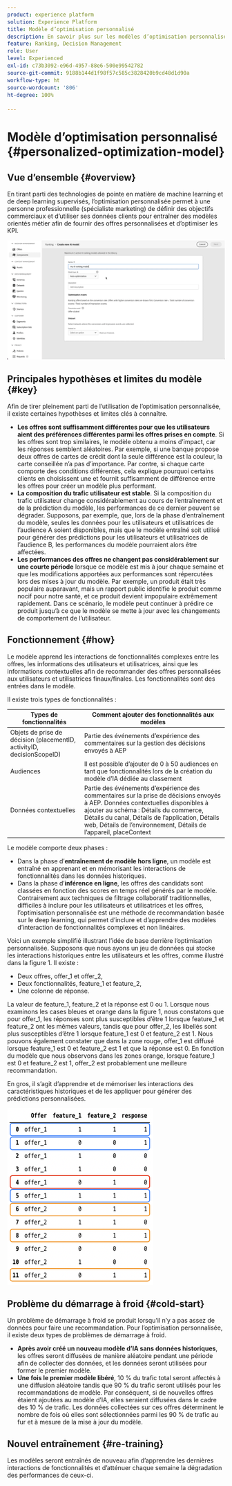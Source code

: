 ```yaml
---
product: experience platform
solution: Experience Platform
title: Modèle d’optimisation personnalisé
description: En savoir plus sur les modèles d’optimisation personnalisée
feature: Ranking, Decision Management
role: User
level: Experienced
exl-id: c73b3092-e96d-4957-88e6-500e99542782
source-git-commit: 9188b144d1f98f57c585c3828420b9cd48d1d90a
workflow-type: ht
source-wordcount: '806'
ht-degree: 100%

---
```


# Modèle d’optimisation personnalisé {#personalized-optimization-model}

## Vue d’ensemble {#overview}

En tirant parti des technologies de pointe en matière de machine learning et de deep learning supervisés, l’optimisation personnalisée permet à une personne professionnelle (spécialiste marketing) de définir des objectifs commerciaux et d’utiliser ses données clients pour entraîner des modèles orientés métier afin de fournir des offres personnalisées et d’optimiser les KPI.

![](../../rn/assets/do-not-localize/ai-ranking.gif)

## Principales hypothèses et limites du modèle {#key}

Afin de tirer pleinement parti de l’utilisation de l’optimisation personnalisée, il existe certaines hypothèses et limites clés à connaître.

* **Les offres sont suffisamment différentes pour que les utilisateurs aient des préférences différentes parmi les offres prises en compte**. Si les offres sont trop similaires, le modèle obtenu a moins d’impact, car les réponses semblent aléatoires.
Par exemple, si une banque propose deux offres de cartes de crédit dont la seule différence est la couleur, la carte conseillée n’a pas d’importance. Par contre, si chaque carte comporte des conditions différentes, cela explique pourquoi certains clients en choisissent une et fournit suffisamment de différence entre les offres pour créer un modèle plus performant.
* **La composition du trafic utilisateur est stable**. Si la composition du trafic utilisateur change considérablement au cours de l’entraînement et de la prédiction du modèle, les performances de ce dernier peuvent se dégrader. Supposons, par exemple, que, lors de la phase d’entraînement du modèle, seules les données pour les utilisateurs et utilisatrices de l’audience A soient disponibles, mais que le modèle entraîné soit utilisé pour générer des prédictions pour les utilisateurs et utilisatrices de l’audience B, les performances du modèle pourraient alors être affectées.
* **Les performances des offres ne changent pas considérablement sur une courte période** lorsque ce modèle est mis à jour chaque semaine et que les modifications apportées aux performances sont répercutées lors des mises à jour du modèle. Par exemple, un produit était très populaire auparavant, mais un rapport public identifie le produit comme nocif pour notre santé, et ce produit devient impopulaire extrêmement rapidement. Dans ce scénario, le modèle peut continuer à prédire ce produit jusqu’à ce que le modèle se mette à jour avec les changements de comportement de l’utilisateur.

## Fonctionnement {#how}

Le modèle apprend les interactions de fonctionnalités complexes entre les offres, les informations des utilisateurs et utilisatrices, ainsi que les informations contextuelles afin de recommander des offres personnalisées aux utilisateurs et utilisatrices finaux/finales. Les fonctionnalités sont des entrées dans le modèle.

Il existe trois types de fonctionnalités :

| Types de fonctionnalités | Comment ajouter des fonctionnalités aux modèles |
|--------------|----------------------------|
| Objets de prise de décision (placementID, activityID, decisionScopeID) | Partie des événements d’expérience des commentaires sur la gestion des décisions envoyés à AEP |
| Audiences | Il est possible d’ajouter de 0 à 50 audiences en tant que fonctionnalités lors de la création du modèle d’IA dédiée au classement |
| Données contextuelles | Partie des événements d’expérience des commentaires sur la prise de décisions envoyés à AEP. Données contextuelles disponibles à ajouter au schéma : Détails du commerce, Détails du canal, Détails de l’application, Détails web, Détails de l’environnement, Détails de l’appareil, placeContext |

Le modèle comporte deux phases :

* Dans la phase d’**entraînement de modèle hors ligne**, un modèle est entraîné en apprenant et en mémorisant les interactions de fonctionnalités dans les données historiques.
* Dans la phase d’**inférence en ligne**, les offres des candidats sont classées en fonction des scores en temps réel générés par le modèle. Contrairement aux techniques de filtrage collaboratif traditionnelles, difficiles à inclure pour les utilisateurs et utilisatrices et les offres, l’optimisation personnalisée est une méthode de recommandation basée sur le deep learning, qui permet d’inclure et d’apprendre des modèles d’interaction de fonctionnalités complexes et non linéaires.

Voici un exemple simplifié illustrant l’idée de base derrière l’optimisation personnalisée. Supposons que nous ayons un jeu de données qui stocke les interactions historiques entre les utilisateurs et les offres, comme illustré dans la figure 1. Il existe :
* Deux offres, offer_1 et offer_2,
* Deux fonctionnalités, feature_1 et feature_2,
* Une colonne de réponse.

La valeur de feature_1, feature_2 et la réponse est 0 ou 1. Lorsque nous examinons les cases bleues et orange dans la figure 1, nous constatons que pour offer_1, les réponses sont plus susceptibles d’être 1 lorsque feature_1 et feature_2 ont les mêmes valeurs, tandis que pour offer_2, les libellés sont plus susceptibles d’être 1 lorsque feature_1 est 0 et feature_2 est 1. Nous pouvons également constater que dans la zone rouge, offer_1 est diffusé lorsque feature_1 est 0 et feature_2 est 1 et que la réponse est 0. En fonction du modèle que nous observons dans les zones orange, lorsque feature_1 est 0 et feature_2 est 1, offer_2 est probablement une meilleure recommandation.

En gros, il s’agit d’apprendre et de mémoriser les interactions des caractéristiques historiques et de les appliquer pour générer des prédictions personnalisées.

![](../assets/perso-ranking-schema.png)

## Problème du démarrage à froid {#cold-start}

Un problème de démarrage à froid se produit lorsqu’il n’y a pas assez de données pour faire une recommandation. Pour l’optimisation personnalisée, il existe deux types de problèmes de démarrage à froid.

* **Après avoir créé un nouveau modèle d’IA sans données historiques**, les offres seront diffusées de manière aléatoire pendant une période afin de collecter des données, et les données seront utilisées pour former le premier modèle.
* **Une fois le premier modèle libéré**, 10 % du trafic total seront affectés à une diffusion aléatoire tandis que 90 % du trafic seront utilisés pour les recommandations de modèle. Par conséquent, si de nouvelles offres étaient ajoutées au modèle d’IA, elles seraient diffusées dans le cadre des 10 % de trafic. Les données collectées sur ces offres déterminent le nombre de fois où elles sont sélectionnées parmi les 90 % de trafic au fur et à mesure de la mise à jour du modèle.

## Nouvel entraînement {#re-training}

Les modèles seront entraînés de nouveau afin d’apprendre les dernières interactions de fonctionnalités et d’atténuer chaque semaine la dégradation des performances de ceux-ci.
